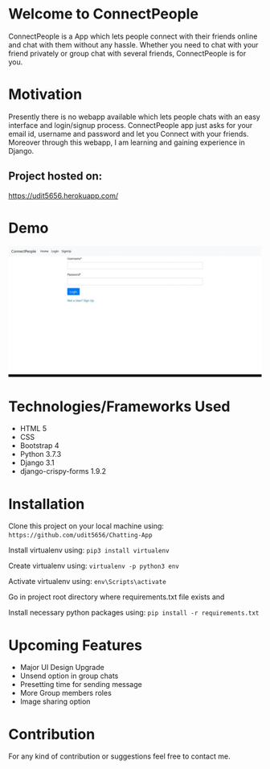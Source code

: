 # Welcome to ConnectPeople
ConnectPeople is a App which lets people connect with their friends online and chat with them without any hassle.
Whether you need to chat with your friend privately or group chat with several friends, ConnectPeople is for you.

# Motivation
Presently there is no webapp available which lets people chats with an easy interface and login/signup process.
ConnectPeople app just asks for your email id, username and password and let you Connect with your friends.
Moreover through this webapp, I am learning and gaining experience in Django.

## Project hosted on:
https://udit5656.herokuapp.com/

# Demo

![alt text][demo]

[demo]: https://github.com/udit5656/Chatting-App/blob/master/screenshots/demo_gif.gif "Demo"

# Technologies/Frameworks Used

* HTML 5
* CSS
* Bootstrap 4
* Python 3.7.3
* Django 3.1
* django-crispy-forms 1.9.2

# Installation

Clone this project on your local machine using: ``` https://github.com/udit5656/Chatting-App ```

Install virtualenv using: ```pip3 install virtualenv```

Create virtualenv using: ```virtualenv -p python3 env```

Activate virtualenv using: ```env\Scripts\activate```

Go in project root directory where requirements.txt file exists and

Install necessary python packages using: ```pip install -r requirements.txt```

# Upcoming Features

* Major UI Design Upgrade
* Unsend option in group chats
* Presetting time for sending message
* More Group members roles
* Image sharing option

# Contribution

For any kind of contribution or suggestions feel free to contact me.

